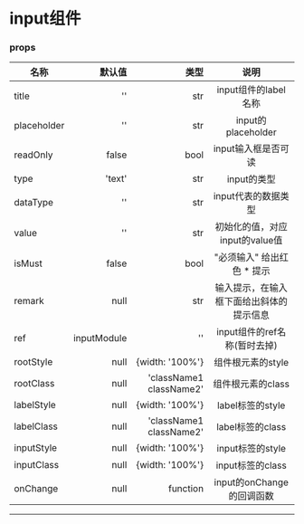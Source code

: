 # input组件


### props

| 名称 | 默认值 | 类型 | 说明 |
| --- | ---: | ---: | :---:| 
| title| '' | str | input组件的label名称 |
| placeholder | '' | str | input的placeholder |
| readOnly | false | bool | input输入框是否可读 |
| type | 'text' | str | input的类型 |
| dataType | '' | str | input代表的数据类型 |
| value | '' | str | 初始化的值，对应input的value值 |
| isMust | false | bool | "必须输入" 给出红色 \* 提示 |
| remark | null | str | 输入提示，在输入框下面给出斜体的提示信息 |
| ref | inputModule | '' | input组件的ref名称(暂时去掉) |
| rootStyle | null | {width: '100%'} |组件根元素的style | 
| rootClass | null | 'className1 className2' |组件根元素的class | 
| labelStyle | null | {width: '100%'} |label标签的style | 
| labelClass | null | 'className1 className2' |label标签的class | 
| inputStyle | null | {width: '100%'} |input标签的style | 
| inputClass | null | {width: '100%'} |input标签的class | 
| onChange | null | function|input的onChange的回调函数 | 

  
---